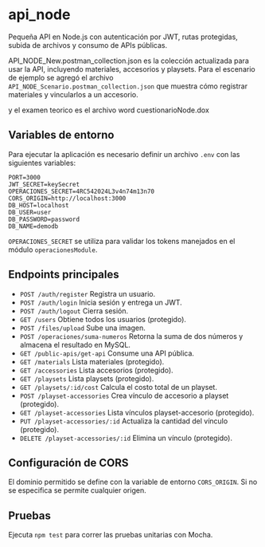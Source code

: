 # api_node
Pequeña API en Node.js con autenticación por JWT, rutas protegidas,
subida de archivos y consumo de APIs públicas.

API_NODE_New.postman_collection.json es la colección actualizada para usar la API, incluyendo materiales, accesorios y playsets. Para el escenario de ejemplo se agregó el archivo `API_NODE_Scenario.postman_collection.json` que muestra cómo registrar materiales y vincularlos a un accesorio.

y el examen teorico es el archivo word cuestionarioNode.dox

## Variables de entorno

Para ejecutar la aplicación es necesario definir un archivo `.env` con las
siguientes variables:

```
PORT=3000
JWT_SECRET=keySecret
OPERACIONES_SECRET=4RC542024L3v4n74m13n70
CORS_ORIGIN=http://localhost:3000
DB_HOST=localhost
DB_USER=user
DB_PASSWORD=password
DB_NAME=demodb
```

`OPERACIONES_SECRET` se utiliza para validar los tokens manejados en el módulo
`operacionesModule`.

## Endpoints principales

- `POST /auth/register` Registra un usuario.
- `POST /auth/login` Inicia sesión y entrega un JWT.
- `POST /auth/logout` Cierra sesión.
- `GET /users` Obtiene todos los usuarios (protegido).
- `POST /files/upload` Sube una imagen.
- `POST /operaciones/suma-numeros` Retorna la suma de dos números y almacena el resultado en MySQL.
- `GET /public-apis/get-api` Consume una API pública.
- `GET /materials` Lista materiales (protegido).
- `GET /accessories` Lista accesorios (protegido).
- `GET /playsets` Lista playsets (protegido).
- `GET /playsets/:id/cost` Calcula el costo total de un playset.
- `POST /playset-accessories` Crea vínculo de accesorio a playset (protegido).
- `GET /playset-accessories` Lista vínculos playset-accesorio (protegido).
- `PUT /playset-accessories/:id` Actualiza la cantidad del vínculo (protegido).
- `DELETE /playset-accessories/:id` Elimina un vínculo (protegido).

## Configuración de CORS

El dominio permitido se define con la variable de entorno `CORS_ORIGIN`. Si no se
especifica se permite cualquier origen.

## Pruebas

Ejecuta `npm test` para correr las pruebas unitarias con Mocha.
